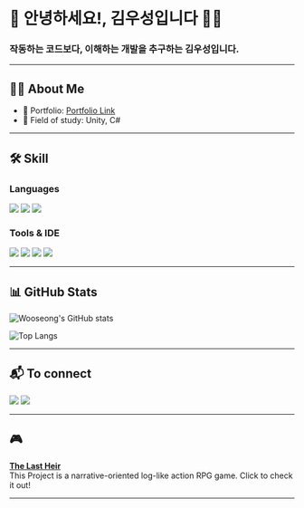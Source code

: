 <h1 align="left">👋 안녕하세요!, 김우성입니다 👨‍💻</h1>
<h3 align="left">작동하는 코드보다, 이해하는 개발을 추구하는 김우성입니다.</h3>

---

## 🧑‍💻 About Me

- 🔭 Portfolio: [Portfolio Link](https://daringluni.notion.site/?pvs=143)
- 🌱 Field of study: Unity, C#
  
---

## 🛠️ Skill

### Languages
<p align="left">
  <img src="https://img.shields.io/badge/C%23-239120?style=flat-square&logo=csharp&logoColor=white"/>
  <img src="https://img.shields.io/badge/Python-3776AB?style=flat-square&logo=python&logoColor=white"/>
  <img src="https://img.shields.io/badge/HTML5-E34F26?style=flat-square&logo=html5&logoColor=white"/>
</p>

### Tools & IDE
<p align="left">
  <img src="https://img.shields.io/badge/Unity-000000?style=flat-square&logo=unity&logoColor=white"/>
  <img src="https://img.shields.io/badge/Visual Studio-5C2D91?style=flat-square&logo=visualstudio&logoColor=white"/>
  <img src="https://img.shields.io/badge/Git-F05032?style=flat-square&logo=git&logoColor=white"/>
  <img src="https://img.shields.io/badge/GitHub-181717?style=flat-square&logo=github&logoColor=white"/>
</p>

---

## 📊 GitHub Stats

<p align="left">
  <img src="https://github-readme-stats.vercel.app/api?username=kimwooseong-09&show_icons=true&theme=default" alt="Wooseong's GitHub stats"/>
</p>

<p align="left">
  <img src="https://github-readme-stats.vercel.app/api/top-langs/?username=kimwooseong-09&layout=compact" alt="Top Langs"/>
</p>

---

## 📬 To connect

<p align="left">
  <a href="https://instagram.com/your_instagram" target="_blank"><img src="https://img.shields.io/badge/Instagram-E4405F?style=flat-square&logo=instagram&logoColor=white"/></a>
  <a href="mailto:your_email@example.com"><img src="https://img.shields.io/badge/Gmail-D14836?style=flat-square&logo=gmail&logoColor=white"/></a>
</p>

---

## 🎮 

**[The Last Heir](https://github.com/Team-TheLastHeir)**  
This Project is a narrative-oriented log-like action RPG game.
Click to check it out!

---

